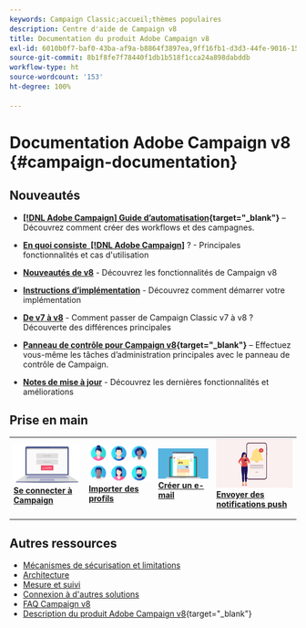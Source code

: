 ```yaml
---
keywords: Campaign Classic;accueil;thèmes populaires
description: Centre d'aide de Campaign v8
title: Documentation du produit Adobe Campaign v8
exl-id: 6010b0f7-baf0-43ba-af9a-b8864f3897ea,9ff16fb1-d3d3-44fe-9016-15abffdbc74e
source-git-commit: 8b1f8fe7f78440f1db1b518f1cca24a898dabddb
workflow-type: ht
source-wordcount: '153'
ht-degree: 100%

---
```


# Documentation Adobe Campaign v8 {#campaign-documentation}

<!--![](assets/banner-documentationv8.png) -->

## Nouveautés

* **[[!DNL Adobe Campaign] Guide d’automatisation](https://experienceleague.adobe.com/docs/campaign/automation/home.html?lang=fr){target="_blank"}** – Découvrez comment créer des workflows et des campagnes.

* **[En quoi consiste  [!DNL Adobe Campaign]](start/get-started.md)** ? - Principales fonctionnalités et cas d&#39;utilisation

* **[Nouveautés de v8](start/whats-new.md)** - Découvrez les fonctionnalités de Campaign v8

* **[Instructions d’implémentation](start/implement.md)** - Découvrez comment démarrer votre implémentation

* **[De v7 à v8](start/v7-to-v8.md)** - Comment passer de Campaign Classic v7 à v8 ? Découverte des différences principales

* **[Panneau de contrôle pour Campaign v8](https://experienceleague.adobe.com/docs/control-panel/using/discover-control-panel/key-features.html?lang=fr){target="_blank"}** – Effectuez vous-même les tâches d’administration principales avec le panneau de contrôle de Campaign.

* **[Notes de mise à jour](start/release-notes.md)** - Découvrez les dernières fonctionnalités et améliorations


## Prise en main


<table style="table-layout:fixed"><tr style="border: 0;">
<td>
<a href="start/connect.md">
<img alt="Se connecter à Campaign v8" src="start/assets/do-not-localize/login.jpeg">
</a>
<div><a href="start/connect.md"><strong>Se connecter à Campaign</strong>
</div>
<p>
</td>
<td>
<a href="start/import.md">
<img alt="Importer des profils" src="start/assets/do-not-localize/profiles.jpeg">
</a>
<div>
<a href="start/import.md"><strong>Importer des profils</strong></a>
</div>
<p>
</td>
<td>
<a href="start/create-message.md">
<img alt="Créer un e-mail" src="start/assets/do-not-localize/email-design.jpeg">
</a>
<div>
<a href="start/create-message.md"><strong>Créer un e-mail</strong></a>
</div>
<p></td>
<td>
<a href="send/push.md">
<img alt="Envoyer des notifications push" src="start/assets/do-not-localize/push-send.jpeg">
</a>
<div>
<a href="send/push.md"><strong>Envoyer des notifications push</strong></a>
</div>
<p>
</td>
</tr></table>


## Autres ressources

* [Mécanismes de sécurisation et limitations](start/ac-guardrails.md)
* [Architecture](architecture/architecture.md)
* [Mesure et suivi](reporting/gs-reporting.md)
* [Connexion à d&#39;autres solutions](connect/integration.md)
* [FAQ Campaign v8](start/campaign-faq.md)
* [Description du produit Adobe Campaign v8](https://helpx.adobe.com/fr/legal/product-descriptions/adobe-campaign-managed-cloud-services.html){target="_blank"}
